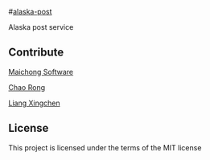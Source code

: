 #[alaska-post](https://github.com/maichong/alaska-post)

Alaska post service

## Contribute
[Maichong Software](http://maichong.it)

[Chao Rong](https://github.com/chaorong2015)

[Liang Xingchen](https://github.com/liangxingchen)

## License

This project is licensed under the terms of the MIT license
